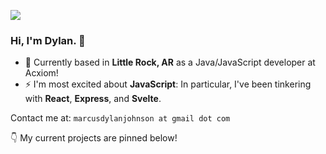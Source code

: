 ![](https://visitor-badge.glitch.me/badge?page_id=mdjohns.visitor-badge)
### Hi, I'm Dylan. 👋
- 🍃️ Currently based in **Little Rock, AR** as a Java/JavaScript developer at Acxiom!
- ⚡ I'm most excited about **JavaScript**: In particular, I've been tinkering with **React**, **Express**, and **Svelte**.

Contact me at: `marcusdylanjohnson at gmail dot com`

👇️ My current projects are pinned below!


